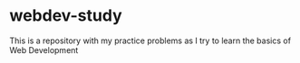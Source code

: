 # webdev-study
This is a repository with my practice problems as I try to learn the basics of Web Development
